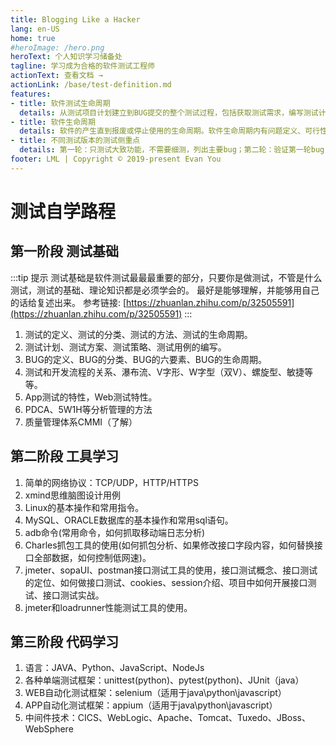 ```yaml
---
title: Blogging Like a Hacker
lang: en-US
home: true
#heroImage: /hero.png
heroText: 个人知识学习储备处
tagline: 学习成为合格的软件测试工程师
actionText: 查看文档 →
actionLink: /base/test-definition.md
features:
- title: 软件测试生命周期
  details: 从测试项目计划建立到BUG提交的整个测试过程，包括获取测试需求，编写测试计划，制定测试方案，开发与设计测试用例，执行测试，提交缺陷报告，测试分析与评审，提交测试总结，准备下一个版本的测试九个阶段。
- title: 软件生命周期
  details: 软件的产生直到报废或停止使用的生命周期。软件生命周期内有问题定义、可行性分析、总体描述、系统设计、编码、调试和测试、验收与运行、维护升级到废弃等阶段，也有将以上阶段的活动组合在内的迭代阶段，即迭代作为生命周期的阶段。
- title: 不同测试版本的测试侧重点
  details: 第一轮：只测试大致功能，不需要细测，列出主要bug；第二轮：验证第一轮bug，然后全面细测，列出所有能发现的bug；第三轮到第x轮：验证上一轮的bug；最后一轮：验证全部bug，并全面细测。
footer: LML | Copyright © 2019-present Evan You
---
```


# 测试自学路程

## 第一阶段  测试基础

:::tip 提示
测试基础是软件测试最最最重要的部分，只要你是做测试，不管是什么测试，测试的基础、理论知识都是必须学会的。
最好是能够理解，并能够用自己的话给复述出来。
参考链接: [https://zhuanlan.zhihu.com/p/32505591](https://zhuanlan.zhihu.com/p/32505591)
:::

1. 测试的定义、测试的分类、测试的方法、测试的生命周期。
2. 测试计划、测试方案、测试策略、测试用例的编写。
3. BUG的定义、BUG的分类、BUG的六要素、BUG的生命周期。
4. 测试和开发流程的关系、瀑布流、V字形、W字型（双V）、螺旋型、敏捷等等。
5. App测试的特性，Web测试特性。
6. PDCA、5W1H等分析管理的方法
7. 质量管理体系CMMI（了解）

## 第二阶段  工具学习

1. 简单的网络协议：TCP/UDP，HTTP/HTTPS
2. xmind思维脑图设计用例
3. Linux的基本操作和常用指令。
4. MySQL、ORACLE数据库的基本操作和常用sql语句。
5. adb命令(常用命令，如何抓取移动端日志分析)
6. Charles抓包工具的使用(如何抓包分析、如果修改接口字段内容，如何替换接口全部数据，如何控制低网速)。
7. jmeter、sopaUI、postman接口测试工具的使用，接口测试概念、接口测试的定位、如何做接口测试、cookies、session介绍、项目中如何开展接口测试、接口测试实战。
8. jmeter和loadrunner性能测试工具的使用。

## 第三阶段  代码学习

1. 语言：JAVA、Python、JavaScript、NodeJs
2. 各种单端测试框架：unittest(python)、pytest(python)、JUnit（java）
3. WEB自动化测试框架：selenium（适用于java\python\javascript）
4. APP自动化测试框架：appium（适用于java\python\javascript）
5. 中间件技术：CICS、WebLogic、Apache、Tomcat、Tuxedo、JBoss、WebSphere
